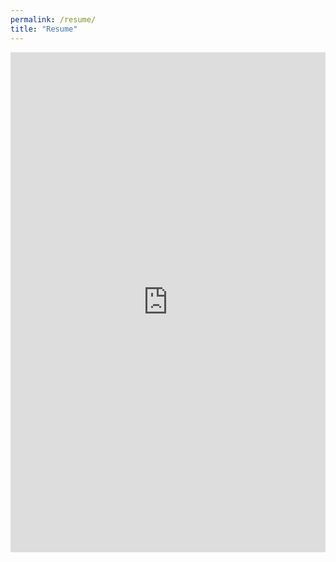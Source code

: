 ```yaml
---
permalink: /resume/
title: "Resume"
---
```


<iframe src="https://drive.google.com/file/d/1s4eDKJzkrAAke6DrqH-kun0snGnplyG7/preview" style="width: 100%; height: 800px; border: none;" allow="autoplay" ></iframe>
